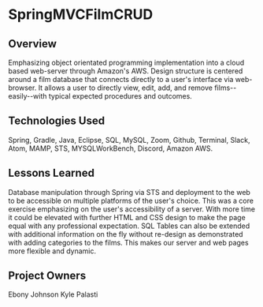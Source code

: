 # SpringMVCFilmCRUD

## Overview
Emphasizing object orientated programming implementation into a cloud based web-server through Amazon's AWS. Design structure is centered around a film database that connects directly to a user's interface via web-browser. It allows a user to directly view, edit, add, and remove films--easily--with typical expected procedures and outcomes.
## Technologies Used
Spring, Gradle, Java, Eclipse, SQL, MySQL, Zoom, Github, Terminal, Slack, Atom, MAMP, STS, MYSQLWorkBench, Discord, Amazon AWS.
## Lessons Learned
Database manipulation through Spring via STS and deployment to the web to be accessible on multiple platforms of the user's choice. This was a core exercise emphasizing on the user's accessibility of a server. With more time it could be elevated with further HTML and CSS design to make the page equal with any professional expectation. SQL Tables can also be extended with additional information on the fly without re-design as demonstrated with adding categories to the films. This makes our server and web pages more flexible and dynamic.
## Project Owners
Ebony Johnson
Kyle Palasti
